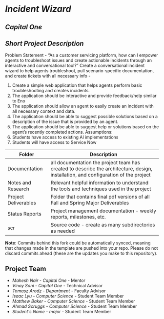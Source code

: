 # *Incident Wizard*
## *Capital One*
## *Short Project Description*
Problem Statement - “As a customer servicing platform, how can I empower agents to troubleshoot issues and create actionable incidents through an interactive and conversational tool?”
 Create a conversational incident wizard to help agents troubleshoot, pull scenario-specific documentation, and create tickets with all necessary info -
 1. Create a simple web application that helps agents perform basic troubleshooting and creates incidents.
 2. The application should be interactive and provide feedback/help similar to Eno
 3. The application should allow an agent to easily create an incident with all necessary context and data.
 4. The application should be able to suggest possible solutions based on a description of the issue that is provided by an agent.
 5. The application should be able to suggest help or solutions based on the agent’s recently completed actions.
 Assumptions:
 1. Students have access to existing AI implementations
 2. Students will have access to Service Now

| Folder | Description |
|---|---|
| Documentation |  all documentation the project team has created to describe the architecture, design, installation, and configuration of the project |
| Notes and Research | Relevant helpful information to understand the tools and techniques used in the project |
| Project Deliverables | Folder that contains final pdf versions of all Fall and Spring Major Deliverables |
| Status Reports | Project management documentation - weekly reports, milestones, etc. |
| scr | Source code - create as many subdirectories as needed |

**Note:** Commits behind this fork could be automatically synced, meaning that changes made in the template are pushed into your repo. Please do not discard commits ahead (these are the updates you make to this repository).

## Project Team
- *Mahesh Nair*  - *Capital One* - Mentor
- *Vinay Soni* - *Capital One* - Technical Advisor
- *Tomasz Arodz* - *Department* - Faculty Advisor
- *Isaac Lyu* - *Computer Science* - Student Team Member
- *Matthew Baker* - *Computer Science* - Student Team Member
- *Ahmad Scruggs* - *Computer Science* - Student Team Member
- *Student's Name* - *major* - Student Team Member
